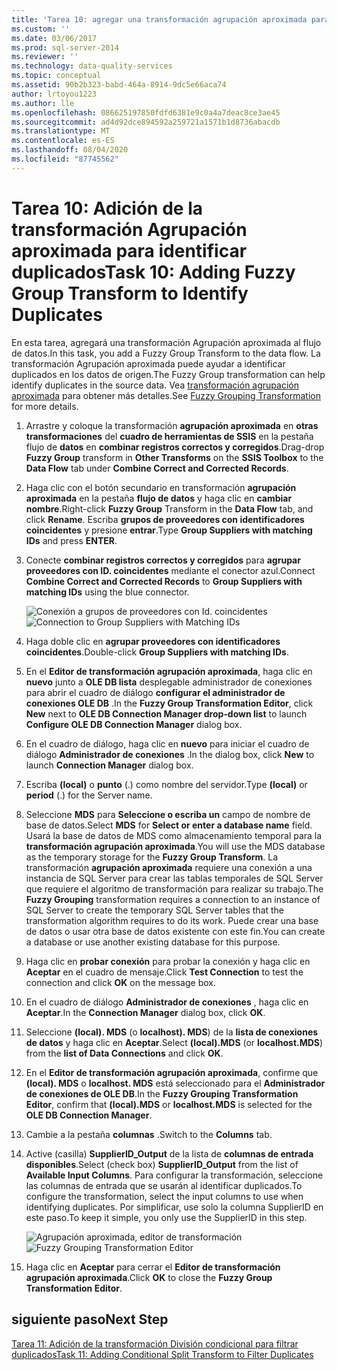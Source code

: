 ```yaml
---
title: 'Tarea 10: agregar una transformación agrupación aproximada para identificar duplicados | Microsoft Docs'
ms.custom: ''
ms.date: 03/06/2017
ms.prod: sql-server-2014
ms.reviewer: ''
ms.technology: data-quality-services
ms.topic: conceptual
ms.assetid: 90b2b323-babd-464a-8914-9dc5e66aca74
author: lrtoyou1223
ms.author: lle
ms.openlocfilehash: 086625197850fdfd6381e9c0a4a7deac8ce3ae45
ms.sourcegitcommit: ad4d92dce894592a259721a1571b1d8736abacdb
ms.translationtype: MT
ms.contentlocale: es-ES
ms.lasthandoff: 08/04/2020
ms.locfileid: "87745562"
---
```

# <a name="task-10-adding-fuzzy-group-transform-to-identify-duplicates"></a><span data-ttu-id="3eb53-102">Tarea 10: Adición de la transformación Agrupación aproximada para identificar duplicados</span><span class="sxs-lookup"><span data-stu-id="3eb53-102">Task 10: Adding Fuzzy Group Transform to Identify Duplicates</span></span>
  <span data-ttu-id="3eb53-103">En esta tarea, agregará una transformación Agrupación aproximada al flujo de datos.</span><span class="sxs-lookup"><span data-stu-id="3eb53-103">In this task, you add a Fuzzy Group Transform to the data flow.</span></span> <span data-ttu-id="3eb53-104">La transformación Agrupación aproximada puede ayudar a identificar duplicados en los datos de origen.</span><span class="sxs-lookup"><span data-stu-id="3eb53-104">The Fuzzy Group transformation can help identify duplicates in the source data.</span></span> <span data-ttu-id="3eb53-105">Vea [transformación agrupación aproximada](../integration-services/data-flow/transformations/fuzzy-grouping-transformation.md) para obtener más detalles.</span><span class="sxs-lookup"><span data-stu-id="3eb53-105">See [Fuzzy Grouping Transformation](../integration-services/data-flow/transformations/fuzzy-grouping-transformation.md) for more details.</span></span>  
  
1.  <span data-ttu-id="3eb53-106">Arrastre y coloque la transformación **agrupación aproximada** en **otras transformaciones** del **cuadro de herramientas de SSIS** en la pestaña flujo de **datos** en **combinar registros correctos y corregidos**.</span><span class="sxs-lookup"><span data-stu-id="3eb53-106">Drag-drop **Fuzzy Group** transform in **Other Transforms** on the **SSIS Toolbox** to the **Data Flow** tab under **Combine Correct and Corrected Records**.</span></span>  
  
2.  <span data-ttu-id="3eb53-107">Haga clic con el botón secundario en transformación **agrupación aproximada** en la pestaña **flujo de datos** y haga clic en **cambiar nombre**.</span><span class="sxs-lookup"><span data-stu-id="3eb53-107">Right-click **Fuzzy Group** Transform in the **Data Flow** tab, and click **Rename**.</span></span> <span data-ttu-id="3eb53-108">Escriba **grupos de proveedores con identificadores coincidentes** y presione **entrar**.</span><span class="sxs-lookup"><span data-stu-id="3eb53-108">Type **Group Suppliers with matching IDs** and press **ENTER**.</span></span>  
  
3.  <span data-ttu-id="3eb53-109">Conecte **combinar registros correctos y corregidos** para **agrupar proveedores con ID. coincidentes** mediante el conector azul.</span><span class="sxs-lookup"><span data-stu-id="3eb53-109">Connect **Combine Correct and Corrected Records** to **Group Suppliers with matching IDs** using the blue connector.</span></span>  
  
     <span data-ttu-id="3eb53-110">![Conexión a grupos de proveedores con Id. coincidentes](../../2014/tutorials/media/et-addingfgttoidentifyduplicates-01.jpg "Conexión a grupos de proveedores con Id. coincidentes")</span><span class="sxs-lookup"><span data-stu-id="3eb53-110">![Connection to Group Suppliers with Matching IDs](../../2014/tutorials/media/et-addingfgttoidentifyduplicates-01.jpg "Connection to Group Suppliers with Matching IDs")</span></span>  
  
4.  <span data-ttu-id="3eb53-111">Haga doble clic en **agrupar proveedores con identificadores coincidentes**.</span><span class="sxs-lookup"><span data-stu-id="3eb53-111">Double-click **Group Suppliers with matching IDs**.</span></span>  
  
5.  <span data-ttu-id="3eb53-112">En el **Editor de transformación agrupación aproximada**, haga clic en **nuevo** junto a **OLE DB lista** desplegable administrador de conexiones para abrir el cuadro de diálogo **configurar el administrador de conexiones OLE DB** .</span><span class="sxs-lookup"><span data-stu-id="3eb53-112">In the **Fuzzy Group Transformation Editor**, click **New** next to **OLE DB Connection Manager drop-down list** to launch **Configure OLE DB Connection Manager** dialog box.</span></span>  
  
6.  <span data-ttu-id="3eb53-113">En el cuadro de diálogo, haga clic en **nuevo** para iniciar el cuadro de diálogo **Administrador de conexiones** .</span><span class="sxs-lookup"><span data-stu-id="3eb53-113">In the dialog box, click **New** to launch **Connection Manager** dialog box.</span></span>  
  
7.  <span data-ttu-id="3eb53-114">Escriba **(local)** o **punto** (.) como nombre del servidor.</span><span class="sxs-lookup"><span data-stu-id="3eb53-114">Type **(local)** or **period** (.) for the Server name.</span></span>  
  
8.  <span data-ttu-id="3eb53-115">Seleccione **MDS** para **Seleccione o escriba un** campo de nombre de base de datos.</span><span class="sxs-lookup"><span data-stu-id="3eb53-115">Select **MDS** for **Select or enter a database name** field.</span></span> <span data-ttu-id="3eb53-116">Usará la base de datos de MDS como almacenamiento temporal para la **transformación agrupación aproximada**.</span><span class="sxs-lookup"><span data-stu-id="3eb53-116">You will use the MDS database as the temporary storage for the **Fuzzy Group Transform**.</span></span> <span data-ttu-id="3eb53-117">La transformación **agrupación aproximada** requiere una conexión a una instancia de SQL Server para crear las tablas temporales de SQL Server que requiere el algoritmo de transformación para realizar su trabajo.</span><span class="sxs-lookup"><span data-stu-id="3eb53-117">The **Fuzzy Grouping** transformation requires a connection to an instance of SQL Server to create the temporary SQL Server tables that the transformation algorithm requires to do its work.</span></span> <span data-ttu-id="3eb53-118">Puede crear una base de datos o usar otra base de datos existente con este fin.</span><span class="sxs-lookup"><span data-stu-id="3eb53-118">You can create a database or use another existing database for this purpose.</span></span>  
  
9. <span data-ttu-id="3eb53-119">Haga clic en **probar conexión** para probar la conexión y haga clic en **Aceptar** en el cuadro de mensaje.</span><span class="sxs-lookup"><span data-stu-id="3eb53-119">Click **Test Connection** to test the connection and click **OK** on the message box.</span></span>  
  
10. <span data-ttu-id="3eb53-120">En el cuadro de diálogo **Administrador de conexiones** , haga clic en **Aceptar**.</span><span class="sxs-lookup"><span data-stu-id="3eb53-120">In the **Connection Manager** dialog box, click **OK**.</span></span>  
  
11. <span data-ttu-id="3eb53-121">Seleccione **(local). MDS** (o **localhost). MDS**) de la **lista de conexiones de datos** y haga clic en **Aceptar**.</span><span class="sxs-lookup"><span data-stu-id="3eb53-121">Select **(local).MDS** (or **localhost.MDS**) from the **list of Data Connections** and click **OK**.</span></span>  
  
12. <span data-ttu-id="3eb53-122">En el **Editor de transformación agrupación aproximada**, confirme que **(local). MDS** o **localhost. MDS** está seleccionado para el **Administrador de conexiones de OLE DB**.</span><span class="sxs-lookup"><span data-stu-id="3eb53-122">In the **Fuzzy Grouping Transformation Editor**, confirm that **(local).MDS** or **localhost.MDS** is selected for the **OLE DB Connection Manager**.</span></span>  
  
13. <span data-ttu-id="3eb53-123">Cambie a la pestaña **columnas** .</span><span class="sxs-lookup"><span data-stu-id="3eb53-123">Switch to the **Columns** tab.</span></span>  
  
14. <span data-ttu-id="3eb53-124">Active (casilla) **SupplierID_Output** de la lista de **columnas de entrada disponibles**.</span><span class="sxs-lookup"><span data-stu-id="3eb53-124">Select (check box) **SupplierID_Output** from the list of **Available Input Columns**.</span></span> <span data-ttu-id="3eb53-125">Para configurar la transformación, seleccione las columnas de entrada que se usarán al identificar duplicados.</span><span class="sxs-lookup"><span data-stu-id="3eb53-125">To configure the transformation, select the input columns to use when identifying duplicates.</span></span> <span data-ttu-id="3eb53-126">Por simplificar, use solo la columna SupplierID en este paso.</span><span class="sxs-lookup"><span data-stu-id="3eb53-126">To keep it simple, you only use the SupplierID in this step.</span></span>  
  
     <span data-ttu-id="3eb53-127">![Agrupación aproximada, editor de transformación](../../2014/tutorials/media/et-addingfgttoidentifyduplicates-02.jpg "Agrupación aproximada, editor de transformación")</span><span class="sxs-lookup"><span data-stu-id="3eb53-127">![Fuzzy Grouping Transformation Editor](../../2014/tutorials/media/et-addingfgttoidentifyduplicates-02.jpg "Fuzzy Grouping Transformation Editor")</span></span>  
  
15. <span data-ttu-id="3eb53-128">Haga clic en **Aceptar** para cerrar el **Editor de transformación agrupación aproximada**.</span><span class="sxs-lookup"><span data-stu-id="3eb53-128">Click **OK** to close the **Fuzzy Group Transformation Editor**.</span></span>  
  
## <a name="next-step"></a><span data-ttu-id="3eb53-129">siguiente paso</span><span class="sxs-lookup"><span data-stu-id="3eb53-129">Next Step</span></span>  
 [<span data-ttu-id="3eb53-130">Tarea 11: Adición de la transformación División condicional para filtrar duplicados</span><span class="sxs-lookup"><span data-stu-id="3eb53-130">Task 11: Adding Conditional Split Transform to Filter Duplicates</span></span>](../../2014/tutorials/task-11-adding-conditional-split-transform-to-filter-duplicates.md)  
  
  
